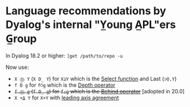 # Language recommendations by Dyalog's internal "Y̲oung A̲PL"ers G̲roup

In Dyalog 18.2 or higher:
`]get /path/to/repo -u`

Now use:

* `X Ⓓ Y` (`X D̲ Y`) for `X⊇Y` which is the [Select function](https://aplwiki.com/wiki/From) and Last (`⊃⌽,Y`)
* `f Ö g` for `f⍥g` which is the [Depth operator](https://dfns.dyalog.com/n_Depth.htm)
* ~~`f Ⓞ g` (`f O̲ g`) for `f⍛g` which is the [Behind operator](https://aplwiki.com/wiki/Reverse_Compose)~~ [adopted in 20.0]
* `X +⍙ Y` for `X+Y` with [leading axis agreement](https://aplwiki.com/wiki/Leading_axis_agreement)
